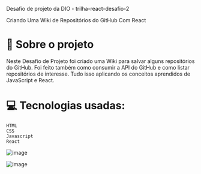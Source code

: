 Desafio de projeto da DIO - trilha-react-desafio-2

Criando Uma Wiki de Repositórios do GitHub Com React

# 🚀 Sobre o projeto

Neste Desafio de Projeto foi criado uma Wiki para salvar alguns repositórios do GitHub. Foi feito também como consumir a API do GitHub e como listar repositórios de interesse. Tudo isso aplicando os conceitos aprendidos de JavaScript e React.


# 💻 Tecnologias usadas:

    HTML
    CSS
    Javascript
    React
    



![image](https://user-images.githubusercontent.com/84928607/206319846-e524d04b-95ea-4a96-b77c-3b30b4972ac5.png)

![image](https://user-images.githubusercontent.com/84928607/206320359-2ed8289e-ec94-458f-b7d8-22231589d7b1.png)
